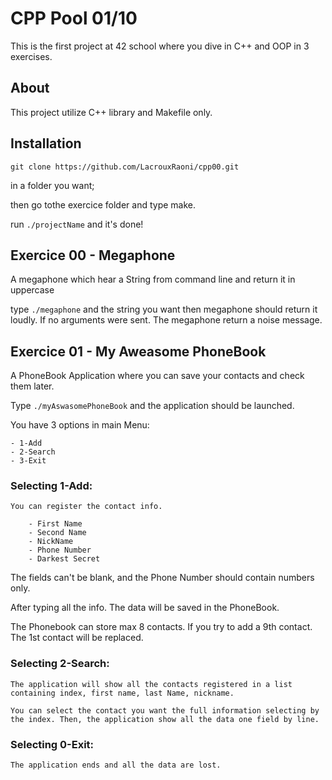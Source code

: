 # CPP Pool 01/10

This is the first project at 42 school where you dive in C++ and OOP in 3 exercises.


## About

This project utilize C++ library and Makefile only.

## Installation

```
git clone https://github.com/LacrouxRaoni/cpp00.git
```

in a folder you want; 

then go tothe exercice folder and type make.

run ```./projectName``` and it's done!


## Exercice 00 - Megaphone
A megaphone which hear a String from command line and return  it in uppercase

type ```./megaphone``` and the string you want then megaphone should return it loudly. If no arguments were sent. The megaphone return a noise message.

## Exercice 01 - My Aweasome PhoneBook
A PhoneBook Application where you can save your contacts and check them later. 

Type ```./myAswasomePhoneBook``` and the application should be launched.

You have 3 options in main Menu:

```
- 1-Add
- 2-Search
- 3-Exit
```

### Selecting 1-Add:
	You can register the contact info. 

```
	- First Name
	- Second Name
	- NickName
	- Phone Number
	- Darkest Secret
```

The fields can't be blank, and the Phone Number should contain numbers only. 

After typing all the info. The data will be saved in the PhoneBook. 

The Phonebook can store max 8 contacts. If you try to add a 9th contact. The 1st contact will be replaced. 

### Selecting 2-Search:
	The application will show all the contacts registered in a list containing index, first name, last Name, nickname. 

	You can select the contact you want the full information selecting by the index. Then, the application show all the data one field by line. 

### Selecting 0-Exit:
	The application ends and all the data are lost. 

